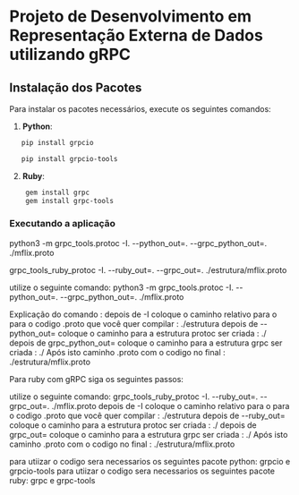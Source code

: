 # Projeto de Desenvolvimento em Representação Externa de Dados utilizando gRPC

## Instalação dos Pacotes

Para instalar os pacotes necessários, execute os seguintes comandos:

1. **Python**:

``` bash
   pip install grpcio

   pip install grpcio-tools

```

2. **Ruby**:

``` bash
    gem install grpc
    gem install grpc-tools
```

### Executando a aplicação

python3 -m grpc_tools.protoc -I. --python_out=. --grpc_python_out=. ./mflix.proto

grpc_tools_ruby_protoc -I. --ruby_out=. --grpc_out=. ./estrutura/mflix.proto

utilize o seguinte comando:
python3 -m grpc_tools.protoc -I. --python_out=. --grpc_python_out=. ./mflix.proto

Explicação do comando :
depois de -I coloque o caminho relativo para o para o codigo .proto que você quer compilar : ./estrutura
depois de --python_out= coloque o caminho para a estrutura protoc ser criada :  ./
depois de grpc_python_out= coloque o caminho para a estrutura grpc ser criada :  ./
Após isto caminho .proto com o codigo no final : ./estrutura/mflix.proto

Para ruby com gRPC siga os seguintes passos:

utilize o seguinte comando:
grpc_tools_ruby_protoc -I. --ruby_out=. --grpc_out=. ./mflix.proto
depois de -I coloque o caminho relativo para o para o codigo .proto que você quer compilar : ./estrutura
depois de --ruby_out= coloque o caminho para a estrutura protoc ser criada :  ./
depois de grpc_out= coloque o caminho para a estrutura grpc ser criada :  ./
Após isto caminho .proto com o codigo no final : ./estrutura/mflix.proto

para utiizar o codigo sera necessarios os seguintes pacote python: grpcio e grpcio-tools
para utiizar o codigo sera necessarios os seguintes pacote ruby: grpc e grpc-tools